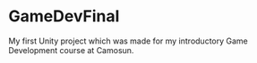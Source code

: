 # GameDevFinal
My first Unity project which was made for my introductory Game Development course at Camosun.
